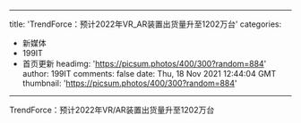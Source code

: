 
---
title: 'TrendForce：预计2022年VR_AR装置出货量升至1202万台'
categories: 
 - 新媒体
 - 199IT
 - 首页更新
headimg: 'https://picsum.photos/400/300?random=884'
author: 199IT
comments: false
date: Thu, 18 Nov 2021 12:44:04 GMT
thumbnail: 'https://picsum.photos/400/300?random=884'
---

<div>   
TrendForce：预计2022年VR/AR装置出货量升至1202万台  
</div>
            